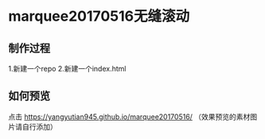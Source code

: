 # marquee20170516无缝滚动
 
## 制作过程

1.新建一个repo
2.新建一个index.html

## 如何预览

点击 https://yangyutian945.github.io/marquee20170516/
（效果预览的素材图片请自行添加）
